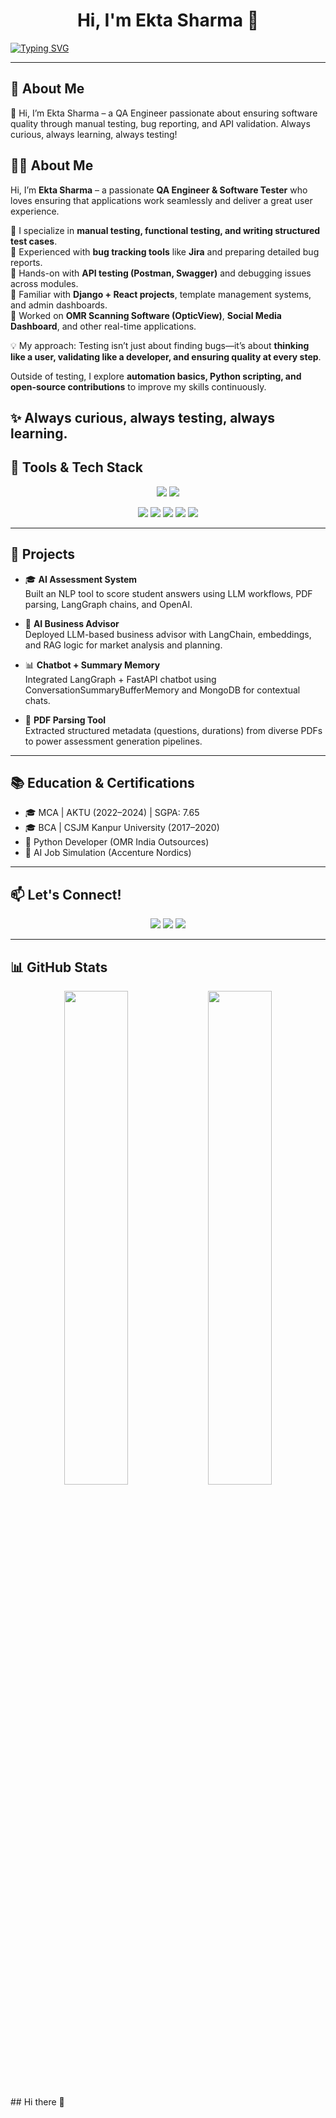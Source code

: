 <!-- Greeting and Intro -->
<h1 align="center">Hi, I'm Ekta Sharma 👋</h1>

<a href="#">
  <img src="https://readme-typing-svg.herokuapp.com?font=Fira+Code&duration=4000&pause=1000&color=00F7FF&center=true&vCenter=true&width=1000&height=50&lines=👩‍💻+AI%2FML+%7C+Generative+AI+Developer+%7C+LLM+Developer+%7C+LangChain+%7C+LangGraph+%7C+OpenAI+%7C+RAG+Engineer+%7C+Scalable+AI+Tools+%26+Apps" alt="Typing SVG" />
</a>


---

## 🧠 About Me

👋 Hi, I’m Ekta Sharma – a QA Engineer passionate about ensuring software quality through manual testing, bug reporting, and API validation. Always curious, always learning, always testing!


## 👩‍💻 About Me  

Hi, I’m **Ekta Sharma** – a passionate **QA Engineer & Software Tester** who loves ensuring that applications work seamlessly and deliver a great user experience.  

🔹 I specialize in **manual testing, functional testing, and writing structured test cases**.  
🔹 Experienced with **bug tracking tools** like **Jira** and preparing detailed bug reports.  
🔹 Hands-on with **API testing (Postman, Swagger)** and debugging issues across modules.  
🔹 Familiar with **Django + React projects**, template management systems, and admin dashboards.  
🔹 Worked on **OMR Scanning Software (OpticView)**, **Social Media Dashboard**, and other real-time applications.  

💡 My approach: Testing isn’t just about finding bugs—it’s about **thinking like a user, validating like a developer, and ensuring quality at every step**.  

Outside of testing, I explore **automation basics, Python scripting, and open-source contributions** to improve my skills continuously.  

✨ Always curious, always testing, always learning.  
---

## 🔧 Tools & Tech Stack

<p align="center">
  <img src="https://skillicons.dev/icons?i=python,javascript,react,html,css,tailwind,aws,mysql,mongodb,git,github,vscode" />
  <img src="https://skillicons.dev/icons?i=vercel,netlify,figma" />
</p>

<p align="center">
  <img src="https://img.shields.io/badge/OpenAI-API-black?style=for-the-badge&logo=openai" />
  <img src="https://img.shields.io/badge/LangChain-%23000000.svg?style=for-the-badge&logo=langchain&logoColor=white" />
  <img src="https://img.shields.io/badge/LangGraph-purple?style=for-the-badge" />
  <img src="https://img.shields.io/badge/Tavily-blue?style=for-the-badge" />
  <img src="https://img.shields.io/badge/RAG-orange?style=for-the-badge" />
</p>

---

## 🚀 Projects

- 🎓 **AI Assessment System**  
  Built an NLP tool to score student answers using LLM workflows, PDF parsing, LangGraph chains, and OpenAI.

- 🧠 **AI Business Advisor**  
  Deployed LLM-based business advisor with LangChain, embeddings, and RAG logic for market analysis and planning.

- 📊 **Chatbot + Summary Memory**  
  Integrated LangGraph + FastAPI chatbot using ConversationSummaryBufferMemory and MongoDB for contextual chats.

- 📄 **PDF Parsing Tool**  
  Extracted structured metadata (questions, durations) from diverse PDFs to power assessment generation pipelines.

---

## 📚 Education & Certifications

- 🎓 MCA | AKTU (2022–2024) | SGPA: 7.65  
- 🎓 BCA | CSJM Kanpur University (2017–2020)  
- 📜 Python Developer (OMR India Outsources)  
- 📜 AI Job Simulation (Accenture Nordics)

---

## 📫 Let's Connect!

<p align="center">
  <a href="mailto:rathorpriya1718@gmail.com"><img src="https://img.shields.io/badge/Email-rathorpriya1718@gmail.com-red?style=for-the-badge&logo=gmail&logoColor=white" /></a>
  <a href="https://www.linkedin.com/in/priyarathor/"><img src="https://img.shields.io/badge/LinkedIn-PriyaRathor-blue?style=for-the-badge&logo=linkedin" /></a>
  <a href="https://leetcode.com/"><img src="https://img.shields.io/badge/Leetcode-PriyaRathor-yellow?style=for-the-badge&logo=leetcode&logoColor=black" /></a>
</p>

---

## 📊 GitHub Stats

<p align="center">
  <img width="45%" src="https://github-readme-stats.vercel.app/api?username=priya-rathor&show_icons=true&theme=radical&hide_border=true" />
  <img width="45%" src="https://github-readme-streak-stats.herokuapp.com?user=priya-rathor&theme=radical&hide_border=true" />
</p>## Hi there 👋

<!--
**Ekta-sharma5/Ekta-sharma5** is a ✨ _special_ ✨ repository because its `README.md` (this file) appears on your GitHub profile.

Here are some ideas to get you started:

- 🔭 I’m currently working on ...
- 🌱 I’m currently learning ...
- 👯 I’m looking to collaborate on ...
- 🤔 I’m looking for help with ...
- 💬 Ask me about ...
- 📫 How to reach me: ...
- 😄 Pronouns: ...
- ⚡ Fun fact: ...
-->
